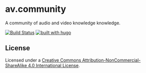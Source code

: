 # av.community

A community of audio and video knowledge knowledge.

[![Build Status](https://travis-ci.org/av-community/av.community.svg?branch=master)](https://travis-ci.org/av-community/av.community)
[![built with hugo](https://img.shields.io/badge/built%20with-hugo-blue.svg)](https://gohugo.io)

## License

Licensed under a [Creative Commons Attribution-NonCommercial-ShareAlike 4.0 International License](http://creativecommons.org/licenses/by-nc-sa/4.0/).
